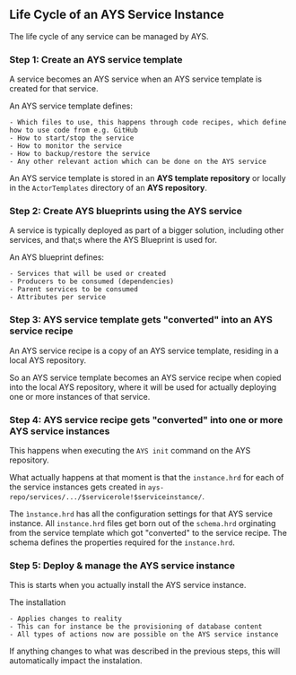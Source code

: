 ## Life Cycle of an AYS Service Instance

The life cycle of any service can be managed by AYS.


### Step 1: Create an AYS service template

A service becomes an AYS service when an AYS service template is created for that service.

An AYS service template defines:

    - Which files to use, this happens through code recipes, which define how to use code from e.g. GitHub
    - How to start/stop the service
    - How to monitor the service
    - How to backup/restore the service
    - Any other relevant action which can be done on the AYS service

An AYS service template is stored in an **AYS template repository** or locally in the `ActorTemplates` directory of an **AYS repository**.


### Step 2: Create AYS blueprints using the AYS service

A service is typically deployed as part of a bigger solution, including other services, and that;s where the AYS Blueprint is used for.

An AYS blueprint defines:

    - Services that will be used or created
    - Producers to be consumed (dependencies)  
    - Parent services to be consumed  
    - Attributes per service


### Step 3: AYS service template gets "converted" into an AYS service recipe

An AYS service recipe is a copy of an AYS service template, residing in a local AYS repository.

So an AYS service template becomes an AYS service recipe when copied into the local AYS repository, where it will be used for actually deploying one or more instances of that service.


### Step 4: AYS service recipe gets "converted" into one or more AYS service instances

This happens when executing the `AYS init` command on the AYS repository.

What actually happens at that moment is that the `instance.hrd` for each of the service instances gets created in `ays-repo/services/.../$servicerole!$serviceinstance/`.

The `ìnstance.hrd` has all the configuration settings for that AYS service instance. All `instance.hrd` files get born out of the `schema.hrd` orginating from the service template which got "converted" to the service recipe. The schema defines the properties required for the `instance.hrd`.


### Step 5: Deploy & manage the AYS service instance

This is starts when you actually install the AYS service instance.

The installation 

    - Applies changes to reality
    - This can for instance be the provisioning of database content
    - All types of actions now are possible on the AYS service instance

If anything changes to what was described in the previous steps, this will automatically impact the instalation.